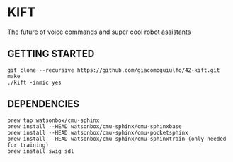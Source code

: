 # KIFT
The future of voice commands and super cool robot assistants

## GETTING STARTED
```
git clone --recursive https://github.com/giacomoguiulfo/42-kift.git
make
./kift -inmic yes
```

## DEPENDENCIES
```
brew tap watsonbox/cmu-sphinx
brew install --HEAD watsonbox/cmu-sphinx/cmu-sphinxbase
brew install --HEAD watsonbox/cmu-sphinx/cmu-pocketsphinx
brew install --HEAD watsonbox/cmu-sphinx/cmu-sphinxtrain (only needed for training)
brew install swig sdl
```

